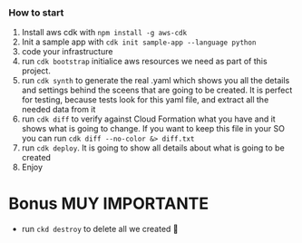 ### How to start

1. Install aws cdk with `npm install -g aws-cdk`
2. Init a sample app with `cdk init sample-app --language python`
3. code your infrastructure
4. run `cdk bootstrap` initialice aws resources we need as part of this project.
5. run `cdk synth` to generate the real .yaml which shows you all the details and settings behind the sceens that are going to be created. It is perfect for testing, because tests look for this yaml file, and extract all the needed data from it
6. run `cdk diff` to verify against Cloud Formation what you have and it shows what is going to change. If you want to keep this file in your SO you can run `cdk diff --no-color &> diff.txt`
7. run `cdk deploy`. It is going to show all details about what is going to be created
8. Enjoy

# Bonus **MUY IMPORTANTE**

- run `ckd destroy` to delete all we created 🎉